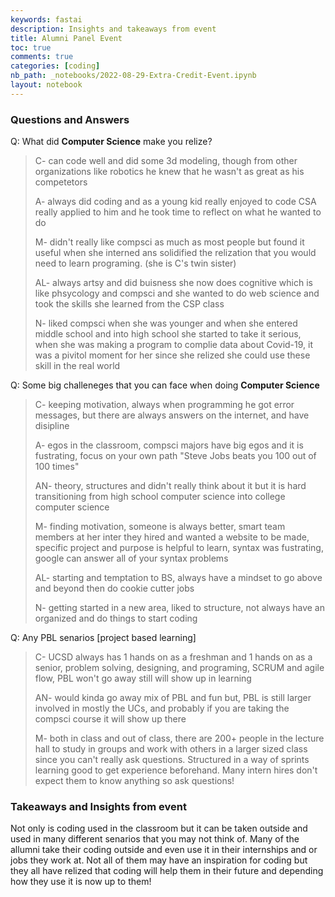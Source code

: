 ```yaml
---
keywords: fastai
description: Insights and takeaways from event
title: Alumni Panel Event
toc: true
comments: true
categories: [coding]
nb_path: _notebooks/2022-08-29-Extra-Credit-Event.ipynb
layout: notebook
---
```


<!--
#################################################
### THIS FILE WAS AUTOGENERATED! DO NOT EDIT! ###
#################################################
# file to edit: _notebooks/2022-08-29-Extra-Credit-Event.ipynb
-->

<div class="container" id="notebook-container">
        
<div class="cell border-box-sizing text_cell rendered"><div class="inner_cell">
<div class="text_cell_render border-box-sizing rendered_html">
<h3 id="Questions-and-Answers">Questions and Answers<a class="anchor-link" href="#Questions-and-Answers"> </a></h3><p>Q: What did <strong>Computer Science</strong> make you relize?</p>
<blockquote><p>C- can code well and did some 3d modeling, though from other organizations like robotics he knew that he wasn't as great as his competetors</p>
<p>A- always did coding and as a young kid really enjoyed to code CSA really applied to him and he took time to reflect on what he wanted to do</p>
<p>M- didn't really like compsci as much as most people but found it useful when she interned ans solidified the relization that you would need to learn programing. (she is C's twin sister)</p>
<p>AL- always artsy and did buisness she now does cognitive  which is like phsycology and compsci and she wanted to do web science and took the skills she learned from the CSP class</p>
<p>N- liked compsci when she was younger and when she entered middle school and into high school she started to take it serious, when she was making a program to complie data about Covid-19, it was a pivitol moment for her since she relized she could use these skill in the real world</p>
</blockquote>

</div>
</div>
</div>
<div class="cell border-box-sizing text_cell rendered"><div class="inner_cell">
<div class="text_cell_render border-box-sizing rendered_html">
<p>Q: Some big challeneges that you can face when doing <strong>Computer Science</strong></p>
<blockquote><p>C- keeping motivation, always when programming he got error messages, but there are always answers on the internet, and have disipline</p>
<p>A- egos in the classroom, compsci majors have big egos and it is fustrating, focus on your own path "Steve Jobs beats you 100 out of 100 times"</p>
<p>AN- theory, structures and didn't really think about it but it is hard transitioning from high school computer science into college computer science</p>
<p>M- finding motivation, someone is always better, smart team members at her inter they hired and wanted a website to be made, specific project and purpose is helpful to learn, syntax was fustrating, google can answer all of your syntax problems</p>
<p>AL- starting and temptation to BS, always have a mindset to go above and beyond then do cookie cutter jobs</p>
<p>N- getting started in a new area, liked to structure, not always have an organized and do things to start coding</p>
</blockquote>

</div>
</div>
</div>
<div class="cell border-box-sizing text_cell rendered"><div class="inner_cell">
<div class="text_cell_render border-box-sizing rendered_html">
<p>Q: Any PBL senarios [project based learning]</p>
<blockquote><p>C- UCSD always has 1 hands on as a freshman and 1 hands on as a senior, problem solving, designing, and programing, SCRUM and agile flow, PBL won't go away still will show up in learning</p>
<p>AN- would kinda go away mix of PBL and fun but, PBL is still larger involved in mostly the UCs, and probably if you are taking the compsci course it will show up there</p>
<p>M- both in class and out of class, there are 200+ people in the lecture hall to study in groups and work with others in a larger sized class since you can't really ask questions. Structured in a way of sprints learning good to get experience beforehand. Many intern hires don't expect them to know anything so ask questions!</p>
</blockquote>

</div>
</div>
</div>
<div class="cell border-box-sizing text_cell rendered"><div class="inner_cell">
<div class="text_cell_render border-box-sizing rendered_html">
<h3 id="Takeaways-and-Insights-from-event">Takeaways and Insights from event<a class="anchor-link" href="#Takeaways-and-Insights-from-event"> </a></h3>
</div>
</div>
</div>
<div class="cell border-box-sizing text_cell rendered"><div class="inner_cell">
<div class="text_cell_render border-box-sizing rendered_html">
<p>Not only is coding used in the classroom but it can be taken outside and used in many different senarios that you may not think of. Many of the allumni take their coding outside and even use it in their internships and or jobs they work at. Not all of them may have an inspiration for coding but they all have relized that coding will help them in their future and depending how they use it is now up to them!</p>

</div>
</div>
</div>
</div>
 


